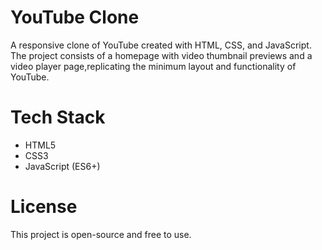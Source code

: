 # YouTube Clone
A responsive clone of YouTube created with HTML, CSS, and JavaScript.
The project consists of a homepage with video thumbnail previews and
a video player page,replicating the minimum layout and functionality
of YouTube.

# Tech Stack
- HTML5
- CSS3
- JavaScript (ES6+)

# License
This project is open-source and free to use.
